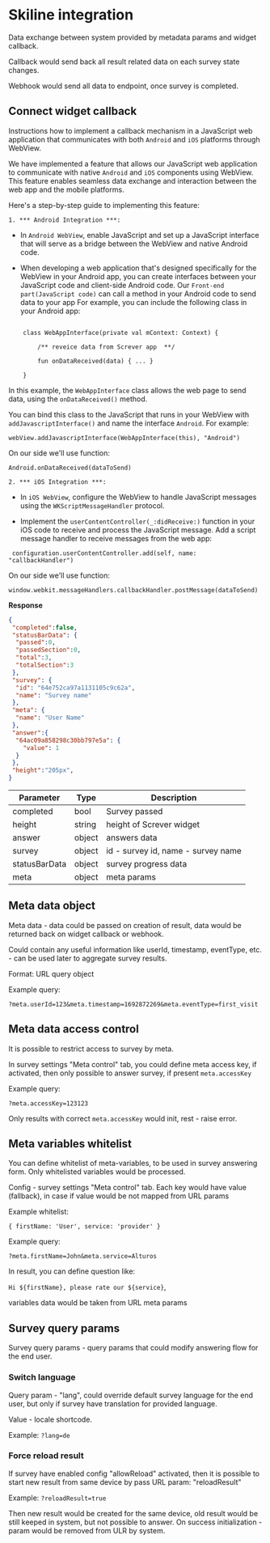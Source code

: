# Skiline integration
Data exchange between system provided by metadata params and widget callback.


Callback would send back all result related data on each survey state changes.


Webhook would send all data to endpoint, once survey is completed.

## Connect widget callback
Instructions how to implement a callback mechanism in a JavaScript web application
that communicates with both `Android` and `iOS` platforms through WebView.

We have implemented a feature that allows our JavaScript web application to communicate with native `Android` and `iOS` components using WebView.
This feature enables seamless data exchange and interaction between the web app and the mobile platforms.

Here's a step-by-step guide to implementing this feature:

`1. *** Android Integration ***:`

- In `Android WebView`, enable JavaScript and set up a JavaScript interface that will serve as a bridge between the WebView and native Android code.

- When developing a web application that's designed specifically for the WebView in your Android app, you can create interfaces between your JavaScript code and client-side Android code.
  Our `Front-end part(JavaScript code)` can call a method in your Android code to send data to your app
  For example, you can include the following class in your Android app:
  
<code>
    class WebAppInterface(private val mContext: Context) { <br/>
        /** reveice data from Screver app  **/ <br/>
        fun onDataReceived(data) { ... } <br/>
    }
</code>
   
   In this example, the `WebAppInterface` class allows the web page to send data, using the `onDataReceived()` method.
   
   You can bind this class to the JavaScript that runs in your WebView with `addJavascriptInterface()` and name the interface `Android`. For example:
   
 `webView.addJavascriptInterface(WebAppInterface(this), "Android")`
  
  On our side we'll use function:
  
   `Android.onDataReceived(dataToSend)`
  

`2. *** iOS Integration ***:`

   - In `iOS WebView`, configure the WebView to handle JavaScript messages using the `WKScriptMessageHandler` protocol.
   
   - Implement the `userContentController(_:didReceive:)` function in your iOS code to receive and process the JavaScript message.
   Add a script message handler to receive messages from the web app: 
   ```
    configuration.userContentController.add(self, name: "callbackHandler")
   ```

   On our side we'll use function: 
   
   `window.webkit.messageHandlers.callbackHandler.postMessage(dataToSend)`

**Response**

``` json
{
 "completed":false,
 "statusBarData": {
  "passed":0,
  "passedSection":0,
  "total":3,
  "totalSection":3
 },
 "survey": {
  "id": "64e752ca97a1131105c9c62a",
  "name": "Survey name"
 },
 "meta": {
  "name": "User Name"
 },
 "answer":{
  "64ac09a858298c30bb797e5a": {
    "value": 1
  }
 },
 "height":"205px",
}
```

Parameter | Type | Description |
--------- | ------- | ----------- |
completed |bool| Survey passed |
height |string| height of Screver widget |
answer |object| answers data |
survey |object| id - survey id, name - survey name |
statusBarData |object| survey progress data |
meta |object| meta params |


## Meta data object
Meta data - data could be passed on creation of result, data would be returned back on widget callback or webhook.

Could contain any useful information like userId, timestamp, eventType, etc. - can be used later to aggregate survey results.

Format: URL query object

Example query:

`?meta.userId=123&meta.timestamp=1692872269&meta.eventType=first_visit`

## Meta data access control
It is possible to restrict access to survey by meta.

In survey settings "Meta control" tab, you could define meta access key, if activated, then only possible to answer survey, if present `meta.accessKey` 

Example query:

`?meta.accessKey=123123`

Only results with correct `meta.accessKey` would init, rest - raise error.

## Meta variables whitelist
You can define whitelist of meta-variables, to be used in survey answering form.
Only whitelisted variables would be processed.

Config - survey settings "Meta control" tab.
Each key would have value (fallback), in case if value would be not mapped from URL params

Example whitelist:

`{ firstName: 'User', service: 'provider' }`


Example query:

`?meta.firstName=John&meta.service=Alturos`

In result, you can define question like:

`Hi ${firstName}, please rate our ${service}`,

variables data would be taken from URL meta params

## Survey query params
Survey query params - query params that could modify answering flow for the end user.

### Switch language
Query param - "lang", could override default survey language for the end user, but only if survey have translation for provided language.

Value - locale shortcode.

Example: `?lang=de`

### Force reload result
If survey have enabled config "allowReload" activated, 
then it is possible to start new result from same device by pass URL param: "reloadResult"

Example: `?reloadResult=true`

Then new result would be created for the same device, old result would be still keeped in system, but not possible to answer.
On success initialization - param would be removed from ULR by system.
